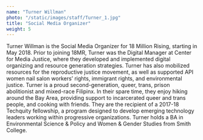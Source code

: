 ```yaml
---
name: "Turner Willman"
photo: "/static/images/staff/Turner_1.jpg"
title: "Social Media Organizer"
weight: 5
---
```

Turner Willman is the Social Media Organizer for 18 Million Rising, starting in May 2018. Prior to joining 18MR, Turner was the Digital Manager at Center for Media Justice, where they developed and implemented digital organizing and resource generation strategies. Turner has also mobilized resources for the reproductive justice movement, as well as supported API women nail salon workers’ rights, immigrant rights, and environmental justice. Turner is a proud second-generation, queer, trans, prison abolitionist and mixed-race Filipinx. In their spare time, they enjoy hiking around the Bay Area, providing support to incarcerated queer and trans people, and cooking with friends. They are the recipient of a 2017-18 Techquity fellowship, a program designed to develop emerging technology leaders working within progressive organizations. Turner holds a BA in Environmental Science & Policy and Women & Gender Studies from Smith College.